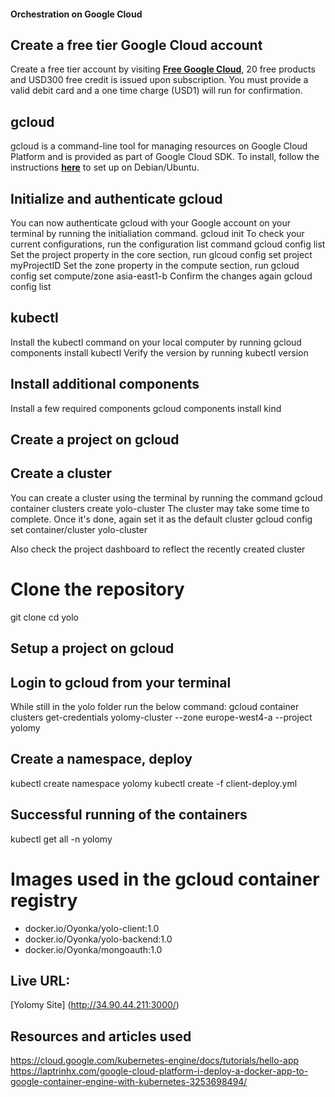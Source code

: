 #### Orchestration on Google Cloud
## Create a free tier Google Cloud account

Create a free tier account by visiting [**Free Google Cloud**](https://cloud.google.com/free), 20 free products and USD300 free credit is issued upon subscription. You must provide a valid debit card and a one time charge (USD1) will run for confirmation.

## gcloud
gcloud is a command-line tool for managing resources on Google Cloud Platform and is provided as part of Google Cloud SDK. To install, follow the instructions [**here**](https://cloud.google.com/sdk/docs/install) to set up on Debian/Ubuntu.

## Initialize and authenticate gcloud
You can now authenticate gcloud with your Google account on your terminal by running the initialiation command. 
gcloud init
To check your current configurations, run the configuration list command
gcloud config list
Set the project property in the core section, run
glcoud config set project myProjectID
Set the zone property in the compute section, run
gcloud config set compute/zone asia-east1-b
Confirm the changes again
gcloud config list

## kubectl
Install the kubectl command on your local computer by running
gcloud components install kubectl
Verify the version by running
kubectl version
## Install additional components
Install a few required components 
gcloud components install kind

## Create a project on gcloud

## Create a cluster
You can create a cluster using the terminal by running the command
gcloud container clusters create yolo-cluster
The cluster may take some time to complete. Once it's done, again set it as the default cluster
gcloud config set container/cluster yolo-cluster

Also check the project dashboard to reflect the recently created cluster
# Clone the repository
git clone
cd yolo
## Setup a project on gcloud

## Login to gcloud from your terminal
While still in the yolo folder run the below command:
gcloud container clusters get-credentials yolomy-cluster --zone europe-west4-a --project yolomy

## Create a namespace, deploy
kubectl create namespace yolomy
kubectl create -f client-deploy.yml


## Successful running of the containers
kubectl get all -n yolomy

# Images used in the gcloud container registry

- docker.io/Oyonka/yolo-client:1.0
- docker.io/Oyonka/yolo-backend:1.0
- docker.io/Oyonka/mongoauth:1.0

## Live URL:
[Yolomy Site] (http://34.90.44.211:3000/)

## Resources and articles used
https://cloud.google.com/kubernetes-engine/docs/tutorials/hello-app  <br>
https://laptrinhx.com/google-cloud-platform-i-deploy-a-docker-app-to-google-container-engine-with-kubernetes-3253698494/

